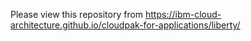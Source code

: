 Please view this repository from https://ibm-cloud-architecture.github.io/cloudpak-for-applications/liberty/
